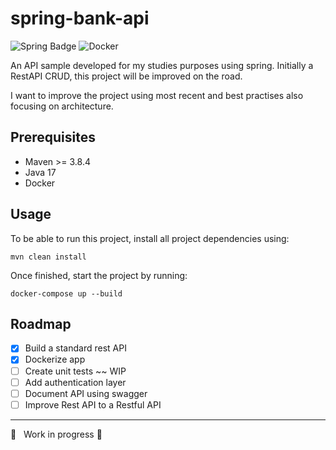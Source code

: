 # spring-bank-api

![Spring Badge](https://img.shields.io/badge/Spring-6DB33F?style=for-the-badge&logo=spring&logoColor=white)
![Docker](https://img.shields.io/badge/Docker-2CA5E0?style=for-the-badge&logo=docker&logoColor=white)

An API sample developed for my studies purposes using spring. Initially a RestAPI CRUD, this project will be improved on the road.

I want to improve the project using most recent and best practises also focusing on architecture.

## Prerequisites

- Maven >= 3.8.4
- Java 17
- Docker

## Usage

To be able to run this project, install all project dependencies using:

    mvn clean install

Once finished, start the project by running:

    docker-compose up --build

## Roadmap

- [x] Build a standard rest API
- [x] Dockerize app
- [ ] Create unit tests ~~ WIP
- [ ] Add authentication layer
- [ ] Document API using swagger
- [ ] Improve Rest API to a Restful API

---

:construction: &nbsp; Work in progress :construction:
